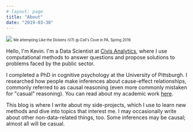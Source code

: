 ```yaml
---
# layout: page
title: "About"
date: "2019-03-30"
---
```


![](/./about_files/likethedickens.jpg)
<sub><sup>Me attempting Like the Dickens (V7) @ Coll's Cove in PA, Spring 2019.</sup></sub>

Hello, I'm Kevin. I'm a Data Scientist at [Civis Analytics](https://civisanalytics.com), where I use computational methods to answer questions and propose solutions to problems faced by the public sector.

I completed a PhD in cognitive psychology at the University of Pittsburgh. I researched how people make inferences about cause-effect relationships, commonly referred to as causal reasoning (even more commonly mistaken for "casual" reasoning). You can read about my academic work [here](/academic/index.html).

This blog is where I write about my side-projects, which I use to learn new methods and dive into topics that interest me. I may occasionally write about other non-data-related things, too. Some inferences may be causal; almost all will be casual.